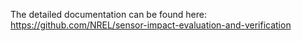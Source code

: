 The detailed documentation can be found here: https://github.com/NREL/sensor-impact-evaluation-and-verification